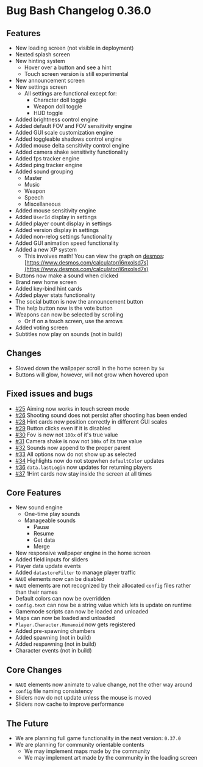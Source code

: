 # Bug Bash Changelog 0.36.0

## Features
- New loading screen (not visible in deployment)
- Nexted splash screen
- New hinting system
    - Hover over a button and see a hint
    - Touch screen version is still experimental
- New announcement screen
- New settings screen
    - All settings are functional except for:
        - Character doll toggle
        - Weapon doll toggle
        - HUD toggle
- Added brightness control engine
- Added default FOV and FOV sensitivity engine
- Added GUI scale customization engine
- Added toggleable shadows control engine
- Added mouse delta sensitivity control engine
- Added camera shake sensitivity functionality
- Added fps tracker engine
- Added ping tracker engine
- Added sound grouping
    - Master
    - Music
    - Weapon
    - Speech
    - Miscellaneous
- Added mouse sensitivity engine
- Added `UserId` display in settings
- Added player count display in settings
- Added version display in settings
- Added non-relog settings functionality
- Added GUI animation speed functionality
- Added a new XP system
    - This involves math! You can view the graph on [desmos](https://www.desmos.com/): [https://www.desmos.com/calculator/i6nxolsd7s](https://www.desmos.com/calculator/i6nxolsd7s)
- Buttons now make a sound when clicked
- Brand new home screen
- Added key-bind hint cards
- Added player stats functionality
- The social button is now the announcement button
- The help button now is the vote button
- Weapons can now be selected by scrolling
    - Or if on a touch screen, use the arrows
- Added voting screen
- Subtitles now play on sounds (not in build)

## Changes
- Slowed down the wallpaper scroll in the home screen by `5x`
- Buttons will glow, however, will not grow when hovered upon

## Fixed issues and bugs
- [#25](https://github.com/CoolAbhi1290/Bug-Bash-Public/issues/25) Aiming now works in touch screen mode
- [#26](https://github.com/CoolAbhi1290/Bug-Bash-Public/issues/26) Shooting sound does not persist after shooting has been ended
- [#28](https://github.com/CoolAbhi1290/Bug-Bash-Public/issues/28) Hint cards now position correctly in different GUI scales
- [#29](https://github.com/CoolAbhi1290/Bug-Bash-Public/issues/29) Button clicks even if it is disabled
- [#30](https://github.com/CoolAbhi1290/Bug-Bash-Public/issues/30) Fov is now not `100x` of it's true value
- [#31](https://github.com/CoolAbhi1290/Bug-Bash-Public/issues/31) Camera shake is now not `100x` of its true value
- [#32](https://github.com/CoolAbhi1290/Bug-Bash-Public/issues/32) Sounds now append to the proper parent
- [#33](https://github.com/CoolAbhi1290/Bug-Bash-Public/issues/33) All options now do not show up as selected
- [#34](https://github.com/CoolAbhi1290/Bug-Bash-Public/issues/34) Highlights now do not stopwhen `defaultColor` updates
- [#36](https://github.com/CoolAbhi1290/Bug-Bash-Public/issues/36) `data.lastLogin` now updates for returning players
- [#37](https://github.com/CoolAbhi1290/Bug-Bash-Public/issues/37) 1Hint cards now stay inside the screen at all times

## Core Features
- New sound engine
    - One-time play sounds
    - Manageable sounds
        - Pause
        - Resume
        - Get data
        - Merge
- New responsive wallpaper engine in the home screen
- Added field inputs for sliders
- Player data update events
- Added `datastoreFilter` to manage player traffic
- `NAUI` elements now can be disabled
- `NAUI` elements are not recognized by their allocated `config` files rather than their names
- Default colors can now be overridden
- `config.text` can now be a string value which lets is update on runtime
- Gamemode scripts can now be loaded and unloaded
- Maps can now be loaded and unloaded
- `Player.Character.Humanoid` now gets registered
- Added pre-spawning chambers
- Added spawning (not in build)
- Added respawning (not in build)
- Character events (not in build)

## Core Changes
- `NAUI` elements now animate to value change, not the other way around
- `config` file naming consistency
- Sliders now do not update unless the mouse is moved
- Sliders now cache to improve performance

## The Future
- We are planning full game functionality in the next version: `0.37.0`
- We are planning for community orientable contents
    - We may implement maps made by the community
    - We may implement art made by the community in the loading screen